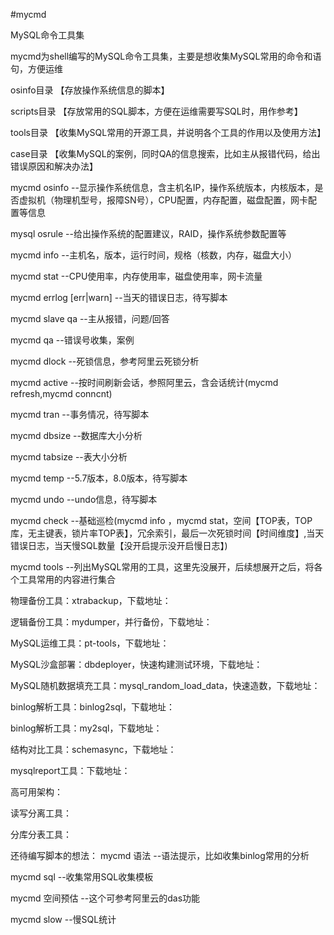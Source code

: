 #mycmd

MySQL命令工具集

mycmd为shell编写的MySQL命令工具集，主要是想收集MySQL常用的命令和语句，方便运维

osinfo目录  【存放操作系统信息的脚本】

scripts目录  【存放常用的SQL脚本，方便在运维需要写SQL时，用作参考】

tools目录   【收集MySQL常用的开源工具，并说明各个工具的作用以及使用方法】

case目录    【收集MySQL的案例，同时QA的信息搜索，比如主从报错代码，给出错误原因和解决办法】

mycmd osinfo --显示操作系统信息，含主机名IP，操作系统版本，内核版本，是否虚拟机（物理机型号，报障SN号），CPU配置，内存配置，磁盘配置，网卡配置等信息

mysql osrule --给出操作系统的配置建议，RAID，操作系统参数配置等

mycmd info  --主机名，版本，运行时间，规格（核数，内存，磁盘大小）

mycmd stat --CPU使用率，内存使用率，磁盘使用率，网卡流量

mycmd errlog [err|warn]  --当天的错误日志，待写脚本

mycmd slave qa  --主从报错，问题/回答

mycmd qa  --错误号收集，案例

mycmd dlock  --死锁信息，参考阿里云死锁分析

mycmd active  --按时间刷新会话，参照阿里云，含会话统计(mycmd refresh,mycmd conncnt)

mycmd tran    --事务情况，待写脚本

mycmd dbsize  --数据库大小分析

mycmd tabsize --表大小分析

mycmd temp  --5.7版本，8.0版本，待写脚本

mycmd undo  --undo信息，待写脚本

mycmd check  --基础巡检(mycmd info ，mycmd stat，空间【TOP表，TOP库，无主键表，锁片率TOP表】，冗余索引，最后一次死锁时间【时间维度】,当天错误日志，当天慢SQL数量【没开启提示没开启慢日志】)

mycmd tools  --列出MySQL常用的工具，这里先没展开，后续想展开之后，将各个工具常用的内容进行集合

物理备份工具：xtrabackup，下载地址：

逻辑备份工具：mydumper，并行备份，下载地址：

MySQL运维工具：pt-tools，下载地址：

MySQL沙盒部署：dbdeployer，快速构建测试环境，下载地址：

MySQL随机数据填充工具：mysql_random_load_data，快速造数，下载地址：

binlog解析工具：binlog2sql，下载地址：

binlog解析工具：my2sql，下载地址：

结构对比工具：schemasync，下载地址：

mysqlreport工具：下载地址：

高可用架构：

读写分离工具：

分库分表工具：


还待编写脚本的想法：
mycmd 语法     --语法提示，比如收集binlog常用的分析

mycmd sql      --收集常用SQL收集模板

mycmd 空间预估 --这个可参考阿里云的das功能

mycmd slow     --慢SQL统计
